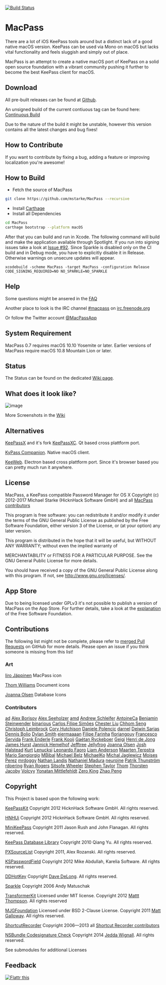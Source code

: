 [![Build Status](https://travis-ci.org/mstarke/MacPass.svg?branch=continuous)](https://travis-ci.org/mstarke/MacPass)

# MacPass

There are a lot of iOS KeePass tools around but a distinct lack of a good native macOS version.
KeePass can be used via Mono on macOS but lacks vital functionality and feels sluggish and simply out of place.

MacPass is an attempt to create a native macOS port of KeePass on a solid open source foundation with a vibrant community pushing it further to become the best KeePass client for macOS.

## Download

All pre-built releases can be found at [Github](https://github.com/mstarke/MacPass/releases).

An unsigned build of the current contiuous tag can be found here: [Continuous Build](https://github.com/mstarke/MacPass/releases/tag/continuous)

Due to the nature of the build it might be unstable, however this version contains all the latest changes and bug fixes!

## How to Contribute

If you want to contribute by fixing a bug, adding a feature or improving localization you're awesome!

## How to Build

* Fetch the source of MacPass
```bash
git clone https://github.com/mstarke/MacPass --recursive
```
* Install [Carthage](https://github.com/Carthage/Carthage#installing-carthage)
* Install all Dependencies
```bash
cd MacPass
carthage bootstrap --platform macOS
```
After that you can build and run in Xcode. The following command will build and make the application available through Spotlight. If you run into signing issues take a look at [Issue #92](https://github.com/mstarke/MacPass/issues/92). Since Sparkle is disabled only on the CI build and in Debug mode, you have to explicitly disable it in Release. Otherwise warnings on unsecure updates will appear.

    xcodebuild -scheme MacPass -target MacPass -configuration Release CODE_SIGNING_REQUIRED=NO NO_SPARKLE=NO_SPARKLE

## Help

Some questions might be ansered in the [FAQ](https://github.com/mstarke/MacPass/wiki/FAQ)

Another place to look is the IRC channel [#macpass](irc://irc.freenode.org/macpass) on [irc.freenode.org](irc://irc.freenode.org)

Or follow the Twitter account [@MacPassApp](https://twitter.com/MacPassApp)

## System Requirement

MacPass 0.7 requires macOS 10.10 Yosemite or later.
Earlier versions of MacPass require macOS 10.8 Mountain Lion or later.

## Status

The Status can be found on the dedicated [Wiki page](https://github.com/mstarke/MacPass/wiki/Status).

## What does it look like?

![image](https://raw.github.com/mstarke/MacPass/master/Assets/Screenshots/MacPass.png)

More Screenshots in the [Wiki](https://github.com/mstarke/MacPass/wiki/Screenshots)

## Alternatives
 
[KeePassX](https://www.keepassx.org) and it's fork [KeePassXC](https://github.com/keepassxreboot/keepassxc). Qt based cross plattform port.

[KyPass Companion](http://www.kyuran.be/logiciels/kypass4mac/). Native macOS client.

[KeeWeb](https://keeweb.info). Electron based cross plattform port. Since it's browser based you can pretty much run it anywhere.

## License

MacPass, a KeePass compatible Password Manager for OS X
Copyright (c) 2012-2017  Michael Starke (HicknHack Software GmbH) and all [MacPass contributors](https://github.com/mstarke/MacPass/graphs/contributors)

This program is free software: you can redistribute it and/or modify
it under the terms of the GNU General Public License as published by
the Free Software Foundation, either version 3 of the License, or
(at your option) any later version.

This program is distributed in the hope that it will be useful,
but WITHOUT ANY WARRANTY; without even the implied warranty of

MERCHANTABILITY or FITNESS FOR A PARTICULAR PURPOSE.  See the
GNU General Public License for more details.

You should have received a copy of the GNU General Public License
along with this program.  If not, see <http://www.gnu.org/licenses/>.

## App Store

Due to being licensed under GPLv3 it's not possible to publish a version of MacPass on the App Store.
For further details, take a look at the [explanation](https://www.fsf.org/news/2010-05-app-store-compliance) of the Free Software Foundation.

## Contributions

The following list might not be complete, please refer to [merged Pull Requests](https://github.com/mstarke/MacPass/pulls?utf8=✓&q=is%3Apr+is%3Aclosed+is%3Amerged) on GitHub for more details. Please open an issue if you think someone is missing from this list!

### Art

[Iiro Jäppinen](https://iiro.jappinen.me) MacPass icon

[Thom Williams](https://github.com/thomscode) Document icons

[Joanna Olsen](https://github.com/JoannaOlsen) Database Icons

### Contributors

[ad](github.mnms@mamber.net)
[Alex Borisov](alex@alexborisov.org)
[Alex Seeholzer](seeholzer@gmail.com)
[amd](amd@gurge.com)
[Andrew Schleifer](me@andrewschleifer.name)
[AntoineCa](antoine@carrincazeaux.fr)
[Benjamin Steinwender](b@stbe.at)
[binarious](bieder.martin@googlemail.com)
[Carlos Filipe Simões](ravemir@users.noreply.github.com)
[Chester Liu](skyline75489@outlook.com)
[Chhom Seng](chhom.seng@gmail.com)
[Christoph Leimbrock](christoph.leimbrock@gmx.de)
[Cory Hutchison](cjhutchi@users.noreply.github.com)
[Daniele Polencic](daniele.polencic@gmail.com)
[darnel](vojta.j@gmail.com)
[Deiwin Sarjas](deiwin.sarjas@gmail.com)
[Dennis Bolio](git@bolio.nl)
[Dylan Smith](dylansmith@gmail.com)
[eiermaaaan](37532252+eiermaaaan@users.noreply.github.com)
[Filipe Farinha](filipe@ktorn.com)
[floriangouy](florian.gouy@gmail.com)
[Francesco Servida](info@francescoservida.ch)
[Frank Enderle](frank.enderle@anamica.de)
[Frank Kooij](FrankKooij@users.noreply.github.com)
[Gaétan Ryckeboer](gryckeboer@jouve.com)
[Geigi](git@geigi.de)
[Henri de Jong](henridejong@gmail.com)
[James Hurst](jamesrhurst@outlook.com)
[Jannick Hemelhof](mister.jannick@gmail.com)
[Jefftree](jeffrey.ying86@live.com)
[Jellyfrog](Jellyfrog@users.noreply.github.com)
[Joanna Olsen](jo4flash@gmail.com)
[Josh Halstead](jhalstead85@gmail.com)
[Kurt](kurt@soapbox-software.com)
[Lenucksi](lenucksi@users.noreply.github.com)
[Leonardo Faoro](lfaoro@users.noreply.github.com)
[Liam Anderson](liam.anderson.91@gmail.com)
[Maarten Terpstra](m.l.terpstra@student.rug.nl)
[Mario Sangiorgio](mariosangiorgio@gmail.com)
[MBibal](michel.bibal@gmail.com)
[Michael Belz](mbelz@outlook.de)
[MichaelKo](viacheslav.sychov@gmail.com)
[Michal Jaglewicz](michalj@webii.pl)
[Moises Perez](moises@perez.lt)
[mrdoggy](mrdoggy.all@gmail.com)
[Nathan Landis](nathanlandis@gmail.com)
[Nathaniel Madura](nmadura@umich.edu)
[neuroine](d.dzieduch@gmail.com)
[Patrik Thunström](magebarf@gmail.com)
[rdoering](rdoering.info@gmail.com)
[Ryan Rogers](ryan@timewasted.me)
[Sitsofe Wheeler](sitsofe@yahoo.com)
[Stephen Taylor](schtee.taylor@gmail.com)
[Thom](thomscode@gmail.com)
[Thorsten Jacoby](tjacoby@gmail.com)
[Volcyy](Volcyy@users.noreply.github.com)
[Yonatan Mittlefehldt](yono@toojuice.com)
[Zero King](l2dy@icloud.com)
[Zhao Peng](patchao2000@gmail.com)

## Copyright

This Project is based upon the following work:

[KeePassKit](https://github.com/mstarke/KeePassKit) Copyright 2012 HicknHack Software GmbH. All rights reserved.

[HNHUi](https://github.com/mstarke/HNHUi) Copyright 2012 HicknHack Software GmbH. All rights reserved.

[MiniKeePass](https://github.com/MiniKeePass/MiniKeePass) Copyright 2011 Jason Rush and John Flanagan. All rights reserved.

[KeePass Database Library](https://github.com/mpowrie/KeePassLib) Copyright 2010 Qiang Yu. All rights reserved.

[PXSourceList](https://github.com/Perspx/PXSourceList) Copyright 2011, Alex Rozanski. All rights reserved.

[KSPasswordField](https://github.com/karelia/SecurityInterface) Copyright 2012 Mike Abdullah, Karelia Software. All rights reserved.

[DDHotKey](https://github.com/davedelong/DDHotKey) Copyright [Dave DeLong](http://www.davedelong.com). All rights reserved.

[Sparkle](http://sparkle.andymatuschak.org) Copyright 2006 Andy Matuschak

[TransformerKit](https://github.com/mattt/TransformerKit) Licensed under MIT license. Copyright 2012 [Mattt Thompson](http://mattt.me/). All rights reserved

[MJGFoundation](https://github.com/mstarke/MJGFoundation) Licensed under BSD 2-Clause License. Copyright 2011 [Matt Galloway](http://www.galloway.me.uk/). All rights reserved.

[ShortcutRecorder](http://wafflesoftware.net/shortcut/) Copyright 2006—2013 all [Shortcut Recorder contributors](http://wafflesoftware.net/shortcut/contributors/)

[NSBundle Codesignature Check](http://jedda.me/2012/03/verifying-plugin-bundles-using-code-signing/) Copyright 2014 [Jedda Wignall](http://jedda.me). All rights reserved.

See submodules for additional Licenses

## Feedback

[![Flattr this](https://api.flattr.com/button/flattr-badge-large.png)](https://flattr.com/thing/1550529/mstarkeMacPass-on-GitHub)
